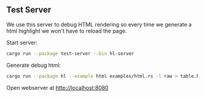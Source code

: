 ## Test Server

We use this server to debug HTML rendering so every time we generate a html highlight we won't have to reload the page.

Start server:
```bash
cargo run --package test-server --bin hl-server
```

Generate debug html:
```bash
cargo run --package hl --example html examples/html.rs -l raw > table.html
```

Open webserver at [http://localhost:8080](http://localhost:8080)
